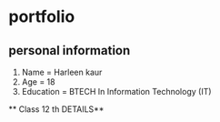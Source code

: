 # portfolio

## personal information 

1. Name = Harleen kaur
2. Age = 18
3. Education = BTECH In Information Technology (IT)

** Class 12 th DETAILS**
     
